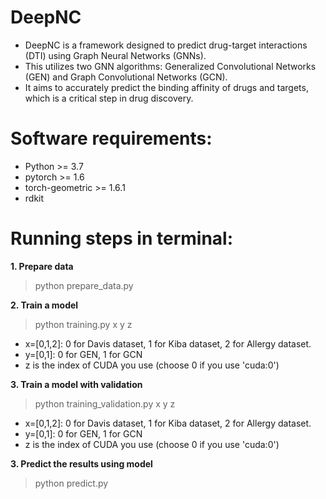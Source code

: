 # DeepNC
- DeepNC is a framework designed to predict drug-target interactions (DTI) using Graph Neural Networks (GNNs). 
- This utilizes two GNN algorithms: Generalized Convolutional Networks (GEN) and Graph Convolutional Networks (GCN).
- It aims to accurately predict the binding affinity of drugs and targets, which is a critical step in drug discovery.

# Software requirements:
- Python >= 3.7
- pytorch >= 1.6
- torch-geometric >= 1.6.1
- rdkit

# Running steps in terminal:
**1. Prepare data**

> python prepare_data.py

**2. Train a model**

> python training.py x y z

- x=[0,1,2]: 0 for Davis dataset, 1 for Kiba dataset, 2 for Allergy dataset.
- y=[0,1]: 0 for GEN, 1 for GCN 
- z is the index of CUDA you use (choose 0 if you use 'cuda:0')

**3. Train a model with validation**

> python training_validation.py x y z

- x=[0,1,2]: 0 for Davis dataset, 1 for Kiba dataset, 2 for Allergy dataset.
- y=[0,1]: 0 for GEN, 1 for GCN
- z is the index of CUDA you use (choose 0 if you use 'cuda:0')

**3. Predict the results using model**

> python predict.py

